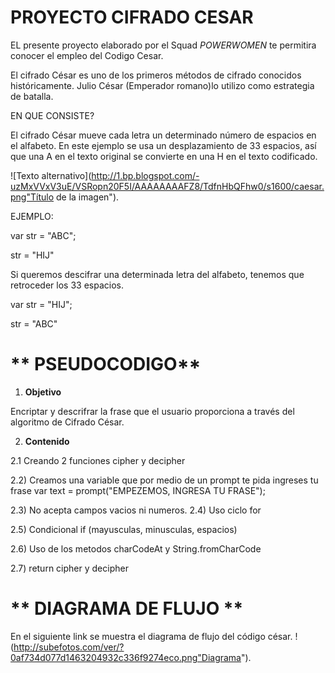 # **PROYECTO CIFRADO CESAR**
EL presente proyecto elaborado por el Squad *POWERWOMEN* te permitira conocer el empleo del Codigo Cesar.


 El cifrado César es uno de los primeros métodos de cifrado conocidos históricamente. Julio César (Emperador romano)lo utilizo como estrategia de batalla.

EN QUE CONSISTE?

El cifrado César mueve cada letra un determinado número de espacios en el alfabeto. En este ejemplo se usa un desplazamiento de 33 espacios, así que una A en el texto original se convierte en una H en el texto codificado.

![Texto alternativo](http://1.bp.blogspot.com/-uzMxVVxV3uE/VSRopn20F5I/AAAAAAAAFZ8/TdfnHbQFhw0/s1600/caesar.png"Título de la imagen").


EJEMPLO:

var str = "ABC";

str = "HIJ"

Si queremos descifrar una determinada letra del alfabeto, tenemos que retroceder los 33 espacios.

var str = "HIJ";

str = "ABC"

# ** PSEUDOCODIGO**

1. **Objetivo**

Encriptar y descrifrar la frase que el usuario proporciona a través del algoritmo de Cifrado César.

2. **Contenido**

2.1 Creando 2 funciones cipher y decipher

2.2) Creamos una variable que por medio de un prompt te pida ingreses tu frase
var text = prompt("EMPEZEMOS, INGRESA TU FRASE");

2.3)  No acepta campos vacios ni numeros.
2.4)  Uso ciclo for

2.5) Condicional if (mayusculas, minusculas, espacios)

2.6) Uso de los metodos charCodeAt y String.fromCharCode

2.7) return cipher y decipher

# ** DIAGRAMA DE FLUJO **
En el siguiente link se muestra el diagrama de flujo del código césar.
!(http://subefotos.com/ver/?0af734d077d1463204932c336f9274eco.png"Diagrama").
